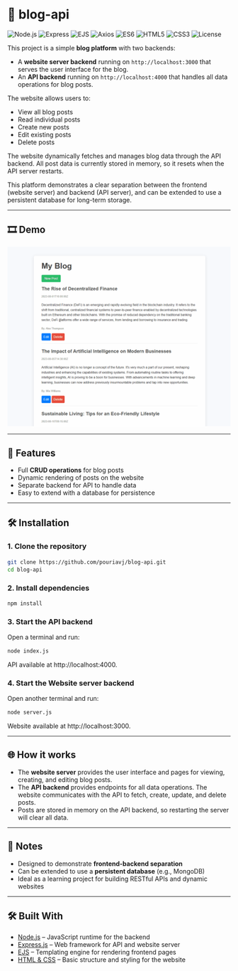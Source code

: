 # 📖 blog-api

![Node.js](https://img.shields.io/badge/Node.js-18-green?logo=node.js)
![Express](https://img.shields.io/badge/Express.js-4.18-black?logo=express)
![EJS](https://img.shields.io/badge/EJS-3.1-red?logo=ejs)
![Axios](https://img.shields.io/badge/Axios-1.5-blue?logo=axios)
![ES6](https://img.shields.io/badge/JavaScript-ES6-yellow?logo=javascript)
![HTML5](https://img.shields.io/badge/HTML5-E34F26?logo=html5&logoColor=white)
![CSS3](https://img.shields.io/badge/CSS3-1572B6?logo=css3&logoColor=white)
![License](https://img.shields.io/badge/license-MIT-green)


This project is a simple **blog platform** with two backends:  

- A **website server backend** running on `http://localhost:3000` that serves the user interface for the blog.  
- An **API backend** running on `http://localhost:4000` that handles all data operations for blog posts.

The website allows users to:  

- View all blog posts  
- Read individual posts  
- Create new posts  
- Edit existing posts  
- Delete posts  

The website dynamically fetches and manages blog data through the API backend. All post data is currently stored in memory, so it resets when the API server restarts.  

This platform demonstrates a clear separation between the frontend (website server) and backend (API server), and can be extended to use a persistent database for long-term storage.

---

## 🎞️ Demo

![Blog Demo](./blogApi.gif)


---

## 🚀 Features

- Full **CRUD operations** for blog posts  
- Dynamic rendering of posts on the website  
- Separate backend for API to handle data  
- Easy to extend with a database for persistence  

---

## 🛠️ Installation

### 1. Clone the repository
```bash
git clone https://github.com/pouriavj/blog-api.git
cd blog-api
```
### 2. Install dependencies
```bash
npm install
```
### 3. Start the API backend
Open a terminal and run:
```bash
node index.js
```
API available at http://localhost:4000.
### 4. Start the Website server backend
Open another terminal and run:
```bash
node server.js
```
Website available at http://localhost:3000.

---

## 🌐 How it works

- The **website server** provides the user interface and pages for viewing, creating, and editing blog posts.  
- The **API backend** provides endpoints for all data operations. The website communicates with the API to fetch, create, update, and delete posts.  
- Posts are stored in memory on the API backend, so restarting the server will clear all data.  

---

## 🧩 Notes

- Designed to demonstrate **frontend-backend separation**  
- Can be extended to use a **persistent database** (e.g., MongoDB)  
- Ideal as a learning project for building RESTful APIs and dynamic websites

---

## 🛠️ Built With

- [Node.js](https://nodejs.org/) – JavaScript runtime for the backend  
- [Express.js](https://expressjs.com/) – Web framework for API and website server  
- [EJS](https://ejs.co/) – Templating engine for rendering frontend pages  
- [HTML & CSS](https://developer.mozilla.org/en-US/docs/Web) – Basic structure and styling for the website  




